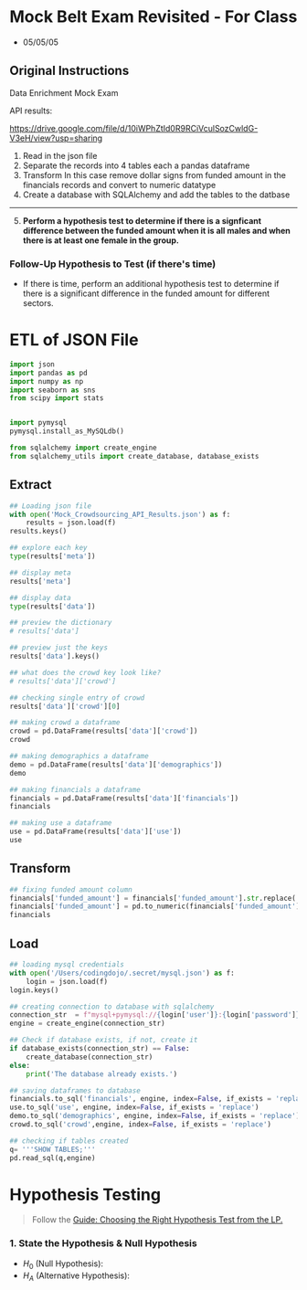 # Mock Belt Exam Revisited - For Class

- 05/05/05

## Original Instructions

Data Enrichment Mock Exam

API results:

https://drive.google.com/file/d/10iWPhZtId0R9RCiVculSozCwldG-V3eH/view?usp=sharing

1. Read in the json file
2. Separate the records into 4 tables each a pandas dataframe
3. Transform
    In this case remove dollar signs from funded amount in the financials records and convert to numeric datatype
4. Create a database with SQLAlchemy and add the tables to the datbase

___
5. **Perform a hypothesis test to determine if there is a signficant difference between the funded amount when it is all males and when there is at least one female in the group.**

### Follow-Up Hypothesis to Test (if there's time)

- If there is time, perform an additional hypothesis test to determine if there is a significant difference in the funded amount for different sectors.


# ETL of JSON File


```python
import json
import pandas as pd
import numpy as np
import seaborn as sns
from scipy import stats


import pymysql
pymysql.install_as_MySQLdb()

from sqlalchemy import create_engine
from sqlalchemy_utils import create_database, database_exists
```

## Extract


```python
## Loading json file
with open('Mock_Crowdsourcing_API_Results.json') as f:
    results = json.load(f)
results.keys()
```


```python
## explore each key 
type(results['meta'])
```


```python
## display meta
results['meta']
```


```python
## display data
type(results['data'])
```


```python
## preview the dictionary
# results['data']
```


```python
## preview just the keys
results['data'].keys()
```


```python
## what does the crowd key look like?
# results['data']['crowd']
```


```python
## checking single entry of crowd
results['data']['crowd'][0]
```


```python
## making crowd a dataframe
crowd = pd.DataFrame(results['data']['crowd'])
crowd
```


```python
## making demographics a dataframe
demo = pd.DataFrame(results['data']['demographics'])
demo
```


```python
## making financials a dataframe
financials = pd.DataFrame(results['data']['financials'])
financials
```


```python
## making use a dataframe
use = pd.DataFrame(results['data']['use'])
use
```

## Transform


```python
## fixing funded amount column
financials['funded_amount'] = financials['funded_amount'].str.replace('$','')
financials['funded_amount'] = pd.to_numeric(financials['funded_amount'])
financials
```

## Load


```python
## loading mysql credentials
with open('/Users/codingdojo/.secret/mysql.json') as f:
    login = json.load(f)
login.keys()
```


```python
## creating connection to database with sqlalchemy
connection_str  = f"mysql+pymysql://{login['user']}:{login['password']}@localhost/mock-belt-exam"
engine = create_engine(connection_str)
```


```python
## Check if database exists, if not, create it
if database_exists(connection_str) == False: 
    create_database(connection_str)
else: 
    print('The database already exists.')
```


```python
## saving dataframes to database
financials.to_sql('financials', engine, index=False, if_exists = 'replace')
use.to_sql('use', engine, index=False, if_exists = 'replace')
demo.to_sql('demographics', engine, index=False, if_exists = 'replace')
crowd.to_sql('crowd',engine, index=False, if_exists = 'replace')
```


```python
## checking if tables created
q= '''SHOW TABLES;'''
pd.read_sql(q,engine)
```

# Hypothesis Testing

> Follow the [Guide: Choosing the Right Hypothesis Test from the LP.](https://login.codingdojo.com/m/376/12533/88117)

### 1. State the Hypothesis & Null Hypothesis 

- $H_0$ (Null Hypothesis):
- $H_A$ (Alternative Hypothesis): 
